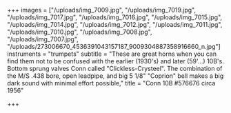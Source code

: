 +++
images = ["/uploads/img_7009.jpg", "/uploads/img_7019.jpg", "/uploads/img_7017.jpg", "/uploads/img_7016.jpg", "/uploads/img_7015.jpg", "/uploads/img_7014.jpg", "/uploads/img_7012.jpg", "/uploads/img_7011.jpg", "/uploads/img_7010.jpg", "/uploads/img_7008.jpg", "/uploads/img_7007.jpg", "/uploads/273006670_4536391043157187_9009304887358916660_n.jpg"]
instruments = "trumpets"
subtitle = "These are great horns when you can find them not to be confused with the earlier (1930's) and later (59'...) 10B's. Bottom sprung valves Conn called \"Clickless-Crysteel\". The combination of the M/S .438 bore, open leadpipe, and big 5 1/8\" \"Coprion\" bell makes a big dark sound with minimal effort possible,"
title = "Conn 10B #576676 circa 1956"

+++
